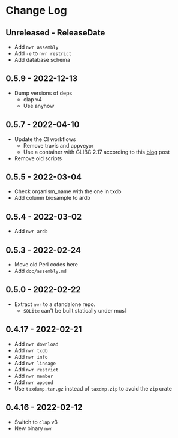# Change Log

## Unreleased - ReleaseDate

* Add `nwr assembly`
* Add `-e` to `nwr restrict`
* Add database schema

## 0.5.9 - 2022-12-13

* Dump versions of deps
    * clap v4
    * Use anyhow

## 0.5.7 - 2022-04-10

* Update the CI workflows
    * Remove travis and appveyor
    * Use a container with GLIBC 2.17 according to
      this [blog](https://kobzol.github.io/rust/ci/2021/05/07/building-rust-binaries-in-ci-that-work-with-older-glibc.html)
      post
* Remove old scripts

## 0.5.5 - 2022-03-04

* Check organism_name with the one in txdb
* Add column biosample to ardb

## 0.5.4 - 2022-03-02

* Add `nwr ardb`

## 0.5.3 - 2022-02-24

* Move old Perl codes here
* Add `doc/assembly.md`

## 0.5.0 - 2022-02-22

* Extract `nwr` to a standalone repo.
    * `SQLite` can't be built statically under musl

## 0.4.17 - 2022-02-21

* Add `nwr download`
* Add `nwr txdb`
* Add `nwr info`
* Add `nwr lineage`
* Add `nwr restrict`
* Add `nwr member`
* Add `nwr append`
* Use `taxdump.tar.gz` instead of `taxdmp.zip` to avoid the `zip` crate

## 0.4.16 - 2022-02-12

* Switch to `clap` v3
* New binary `nwr`
